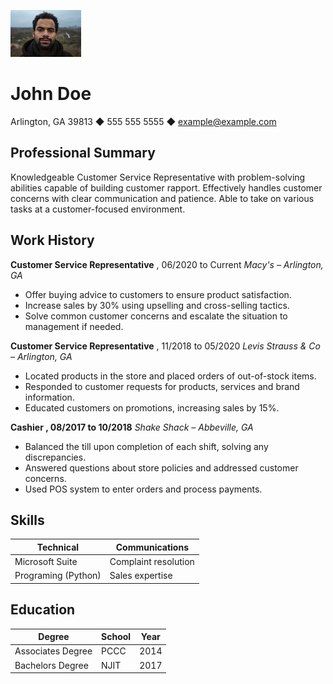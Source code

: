 ![John Doe](johndoe.jpeg)
# John Doe #


Arlington, GA 39813 ◆ 555 555 5555 ◆ example@example.com

## Professional Summary ##
Knowledgeable Customer Service Representative with problem-solving abilities capable of building
customer rapport. Effectively handles customer concerns with clear communication and patience. Able to
take on various tasks at a customer-focused environment.

## Work History ##
**Customer Service Representative** , 06/2020 to Current *Macy's – Arlington,  GA*
* Offer buying advice to customers to ensure product satisfaction.
* Increase sales by 30% using upselling and cross-selling tactics.
* Solve common customer concerns and escalate the situation to management if needed.


**Customer Service Representative** , 11/2018 to 05/2020 *Levis Strauss & Co – Arlington, GA*

* Located products in the store and placed orders of out-of-stock items.
* Responded to customer requests for products, services and brand information.
* Educated customers on promotions, increasing sales by 15%.

**Cashier , 08/2017 to 10/2018**  *Shake Shack – Abbeville, GA*
* Balanced the till upon completion of each shift, solving any discrepancies.
* Answered questions about store policies and addressed customer concerns.
* Used POS system to enter orders and process payments.

## Skills ## 


| Technical           | Communications       |
| ------------------- | -------------------- |
| Microsoft Suite     | Complaint resolution |
| Programing (Python) | Sales expertise      |


## Education ##

| Degree      |        School      |         Year |
| ----------- | ------------------ | ------------ |
| Associates Degree |  PCCC        |         2014 |
| Bachelors Degree  |  NJIT        |         2017 |

